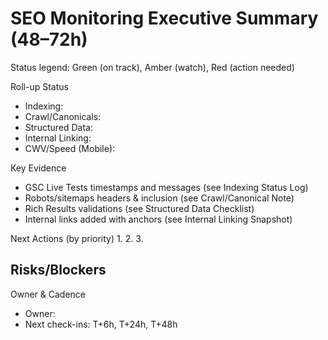 # SEO Monitoring Executive Summary (48–72h)

Status legend: Green (on track), Amber (watch), Red (action needed)

Roll-up Status
- Indexing: 
- Crawl/Canonicals: 
- Structured Data: 
- Internal Linking: 
- CWV/Speed (Mobile): 

Key Evidence
- GSC Live Tests timestamps and messages (see Indexing Status Log)
- Robots/sitemaps headers & inclusion (see Crawl/Canonical Note)
- Rich Results validations (see Structured Data Checklist)
- Internal links added with anchors (see Internal Linking Snapshot)

Next Actions (by priority)
1. 
2. 
3. 

Risks/Blockers
- 

Owner & Cadence
- Owner:
- Next check-ins: T+6h, T+24h, T+48h
